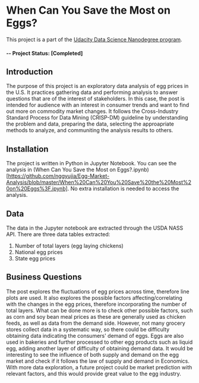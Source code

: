# When Can You Save the Most on Eggs?
This project is a part of the [Udacity Data Science Nanodegree program](https://www.udacity.com/course/data-scientist-nanodegree--nd025).

#### -- Project Status: [Completed]

## Introduction

The purpose of this project is an exploratory data analysis of egg prices in the U.S. It practices gathering data and performing analysis to answer questions that are of the interest of stakeholders. In this case, the post is intended for audience with an interest in consumer trends and want to find out more on commodity market changes. It follows the Cross-Industry Standard Process for Data Mining (CRISP-DM) guideline by understanding the problem and data, preparing the data, selecting the approapriate methods to analyze, and communiting the analysis results to others.

## Installation

The project is written in Python in Jupyter Notebook. You can see the analysis in (When Can You Save the Most on Eggs?.ipynb)[https://github.com/nggyujia/Egg-Market-Analysis/blob/master/When%20Can%20You%20Save%20the%20Most%20on%20Eggs%3F.ipynb]. No extra installation is needed to access the analysis.

## Data

The data in the Jupyter notebook are extracted through the USDA NASS API. There are three data tables extracted:
1. Number of total layers (egg laying chickens)
2. National egg prices
3. State egg prices

## Business Questions

The post explores the fluctuations of egg prices across time, therefore line plots are used. It also explores the possible factors affecting/correlating with the changes in the egg prices, therefore incorporating the number of total layers. What can be done more is to check other possible factors, such as corn and soy bean meal prices as these are generally used as chicken feeds, as well as data from the demand side. However, not many grocery stores collect data in a systematic way, so there could be difficulty obtaining data indicating the consumers' demand of eggs. Eggs are also used in bakeries and further processed to other egg products such as liquid egg, adding another layer of difficulty of obtaining demand data. It would be interesting to see the influence of both supply and demand on the egg market and check if it follows the law of supply and demand in Economics. With more data exploration, a future project could be market prediction with relevant factors, and this would provide great value to the egg industry.

